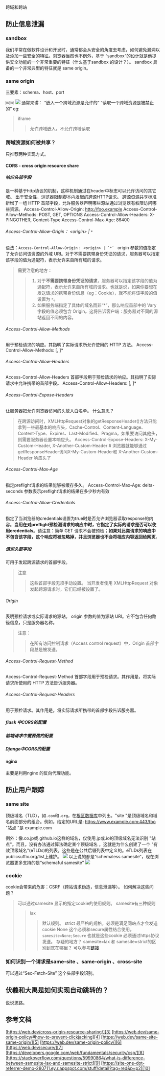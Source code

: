 跨域和跨站
## 防止信息泄漏
### sandbox
我们平常在做软件设计和开发时，通常都会从安全的角度去考虑，如何避免漏洞以及添加一些安全的特征。浏览器当然也不例外，基于 “sandbox”的设计就是他提供安全功能的一个非常重要的特征（什么基于sandbox 的设计？）。
sandbox 具备的一个非常典型的特征就是 same origin。
### same origin
三要素：schema、host、port

￼￼ ![][image-1]
通常来讲：
“嵌入一个跨域资源是允许的”
“读取一个跨域资源是被禁止的”
eg:
> iframe
> > 允许跨域嵌入，不允许跨域读取
### 跨域资源如何被共享？
只推荐两种实现方式。
#### CORS - cross origin resource share
##### 响应头部字段
是一种基于http协议的机制，这种机制通过在header中标志可以允许访问的其它域。
出于安全性，浏览器限制脚本内发起的跨源HTTP请求。 
跨源资源共享标准新增了一组 HTTP 首部字段，允许服务器声明哪些源站通过浏览器有权限访问哪些资源。
	Access-Control-Allow-Origin: http://foo.example
	Access-Control-Allow-Methods: POST, GET, OPTIONS
	Access-Control-Allow-Headers: X-PINGOTHER, Content-Type
	Access-Control-Max-Age: 86400
###### Access-Control-Allow-Origin： \<origin\> | `*`
语法：``Access-Control-Allow-Origin： <origin> | `*` ``
origin 参数的值指定了允许访问该资源的外域 URI。对于不需要携带身份凭证的请求，服务器可以指定该字段的值为通配符，表示允许来自所有域的请求。
> 需要注意的地方：
> > 1. 对于**不需要携带身份凭证的请求**，服务器可以指定该字段的值为通配符，表示允许来自所有域的请求。也就是说，如果你要想在发送请求的携带身份信息（eg：Cookie），就不能将该字段的值设置为 `*`。
> > 2. 如果服务端指定了具体的域名而非“\*”，那么响应首部中的 Vary 字段的值必须包含 Origin。这将告诉客户端：服务器对不同的源站返回不同的内容。
###### Access-Control-Allow-Methods
用于预检请求的响应。其指明了实际请求所允许使用的 HTTP 方法。
	Access-Control-Allow-Methods: <method>[, <method>]*
###### Access-Control-Allow-Headers
Access-Control-Allow-Headers 首部字段用于预检请求的响应。其指明了实际请求中允许携带的首部字段。
	Access-Control-Allow-Headers: <field-name>[, <field-name>]*
###### Access-Control-Expose-Headers
让服务器把允许浏览器访问的头放入白名单。
什么意思？
> 在跨源访问时，XMLHttpRequest对象的getResponseHeader()方法只能拿到一些最基本的响应头，Cache-Control、Content-Language、Content-Type、Expires、Last-Modified、Pragma，如果要访问其他头，则需要服务器设置本响应头。
	Access-Control-Expose-Headers: X-My-Custom-Header, X-Another-Custom-Header
	# 浏览器就能够通过getResponseHeader访问X-My-Custom-Header和 X-Another-Custom-Header 响应头了
 
###### Access-Control-Max-Age
指定preflight请求的结果能够被缓存多久。
	Access-Control-Max-Age: <delta-seconds>
delta-seconds 参数表示preflight请求的结果在多少秒内有效
###### Access-Control-Allow-Credentials
指定了当浏览器的credentials设置为true时是否允许浏览器读取response的内容。**当用在对preflight预检测请求的响应中时，它指定了实际的请求是否可以使用credentials**。请注意：简单 GET 请求不会被预检；**如果对此类请求的响应中不包含该字段，这个响应将被忽略掉，并且浏览器也不会将相应内容返回给网页**。
##### 请求头部字段
可用于发起跨源请求的首部字段。
> 注意
> >  这些首部字段无须手动设置。 当开发者使用 XMLHttpRequest 对象发起跨源请求时，它们已经被设置了。
###### Origin
表明预检请求或实际请求的源站。
origin 参数的值为源站 URI。它不包含任何路径信息，只是服务器名称。
> 注意：
> > 在所有访问控制请求（Access control request）中，Origin 首部字段总是被发送。
###### Access-Control-Request-Method
Access-Control-Request-Method 首部字段用于预检请求。其作用是，将实际请求所使用的 HTTP 方法告诉服务器。
###### Access-Control-Request-Headers
用于预检请求。其作用是，将实际请求所携带的首部字段告诉服务器。
##### flask 中CORS的配置
##### 前端请求中需要做的配置
##### Django中CORS的配置
#### nginx
主要是利用nginx 的反向代理功能。
## 防止用户跟踪
### same site
顶级域名（TLD），如`.com`和`.org`，在[根区数据库][1]中列出。"site "是顶级域名和域名前面部分的组合。例如，给定的URL是:
	https://www.example.com:443/foo
"站点 "是
	example.com

例外：像.co.jp或.github.io这样的域名，仅使用.jp或.io的顶级域名无法识别 "站点"。而且，没有办法通过算法确定某个顶级域名 。这就是为什么创建了一个 "有效顶级域名"(eTLDs)的列表。这些是在公共后缀列表中定义的。eTLDs列表在publicsuffix.org/list上维护。
![][image-2]
以上说的都是“schemaless samesite”，现在浏览器更多支持的是“schemaful samesite”
![][image-3]

### cookie
cookie会带来的危害：CSRF（跨站请求伪造，信息泄漏等）。
如何解决这些问题？
> 可以通过samesite 显示的指定cookie的使用规则。
> samesite有三种规则
> > lax 
> > > 默认规则。
> > strict
> > > 最严格的规格，必须是满足同站点才会发送cookie
> > None
> > > 这个必须和secure属性结合使用。`samesite=None;Secure`
> > > 也就是这些cookie 必须通过https协议发送。
存疑的地方？
samesite=lax 和 samesite=strict的区别到底在哪里？
可以参考[链接][2]
### 如何识别一个请求是same-site 、same-origin 、cross-site
可以通过“Sec-Fetch-Site” 这个头部字段识别。
## 伏羲和大禹是如何实现自动跳转的？
说说思路。
## 参考文档
[https://web.dev/cross-origin-resource-sharing/][3]
[https://web.dev/same-origin-policy/#how-to-prevent-clickjacking][4]
[https://web.dev/same-site-same-origin/][5]
[https://web.dev/same-origin-policy/][6]
[https://web.dev/secure/][7]
[https://developers.google.com/web/fundamentals/security/csp/][8]
[https://stackoverflow.com/questions/59990864/what-is-difference-between-samesite-lax-and-samesite-strict][9]
[https://site-one-dot-referrer-demo-280711.ey.r.appspot.com/stuff/detail?tag=red&p=p2][10]

[1]:	https://www.iana.org/domains/root/db
[2]:	https://stackoverflow.com/questions/59990864/what-is-difference-between-samesite-lax-and-samesite-strict
[3]:	https://web.dev/cross-origin-resource-sharing/
[4]:	https://web.dev/same-origin-policy/#how-to-prevent-clickjacking
[5]:	https://web.dev/same-site-same-origin/
[6]:	https://web.dev/same-origin-policy/
[7]:	https://web.dev/secure/
[8]:	https://developers.google.com/web/fundamentals/security/csp/
[9]:	https://stackoverflow.com/questions/59990864/what-is-difference-between-samesite-lax-and-samesite-strict
[10]:	https://site-one-dot-referrer-demo-280711.ey.r.appspot.com/stuff/detail?tag=red&p=p2

[image-1]:	https://tva1.sinaimg.cn/large/008i3skNly1gwdy0qmdmtj317y0k3q45.jpg
[image-2]:	https://tva1.sinaimg.cn/large/008i3skNly1gwf34dw4vcj317j0krab5.jpg
[image-3]:	https://tva1.sinaimg.cn/large/008i3skNly1gwf39p7ngmj31ba0krwfn.jpg